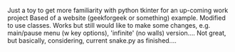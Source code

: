 Just a toy to get more familiarity with python tkinter for an up-coming work project
Based of a website (geekforgeek or something) example. 
Modified to use classes. 
Works but still would like to make some changes,
e.g. main/pause menu (w key options), 'infinite' (no walls) version....
Not great, but basically, considering, current snake.py as finished....
